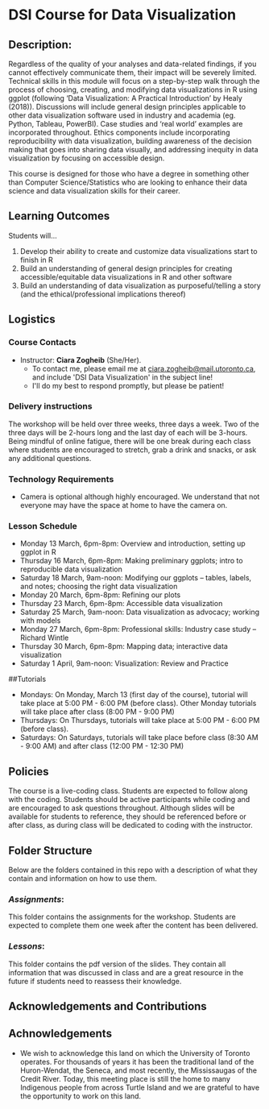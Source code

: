 # DSI Course for Data Visualization

## Description:
Regardless of the quality of your analyses and data-related findings, if you cannot effectively communicate them, their impact will be severely limited. Technical skills in this module will focus on a step-by-step walk through the process of choosing, creating, and modifying data visualizations in R using ggplot (following ‘Data Visualization: A Practical Introduction’ by Healy (2018)). Discussions will include general design principles applicable to other data visualization software used in industry and academia (eg. Python, Tableau, PowerBI). Case studies and ‘real world’ examples are incorporated throughout. Ethics components include incorporating reproducibility with data visualization, building awareness of the decision making that goes into sharing data visually, and addressing inequity in data visualization by focusing on accessible design.

This course is designed for those who have a degree in something other than Computer Science/Statistics who are looking to enhance their data science and data visualization skills for their career.

## Learning Outcomes
Students will...
1. Develop their ability to create and customize data visualizations start to finish in R
2. Build an understanding of general design principles for creating accessible/equitable data visualizations in R and other software
3. Build an understanding of data visualization as purposeful/telling a story (and the ethical/professional implications thereof)


## Logistics

### Course Contacts
* Instructor: **Ciara Zogheib** (She/Her).
  * To contact me, please email me at ciara.zogheib@mail.utoronto.ca, and include 'DSI Data Visualization' in the subject line!
  * I'll do my best to respond promptly, but please be patient!

### Delivery instructions
The workshop will be held over three weeks, three days a week. Two of the three days will be 2-hours long and the last day of each will be 3-hours. Being mindful of online fatigue, there will be one break during each class where students are encouraged to stretch, grab a drink and snacks, or ask any additional questions.

### Technology Requirements
* Camera is optional although highly encouraged. We understand that not everyone may have the space at home to have the camera on.

### Lesson Schedule
* Monday 13 March, 6pm-8pm: Overview and introduction, setting up ggplot in R
* Thursday 16 March, 6pm-8pm: Making preliminary ggplots; intro to reproducible data visualization
* Saturday 18 March, 9am-noon: Modifying our ggplots – tables, labels, and notes; choosing the right data visualization
* Monday 20 March, 6pm-8pm: Refining our plots
* Thursday 23 March, 6pm-8pm: Accessible data visualization
* Saturday 25 March, 9am-noon: Data visualization as advocacy; working with models
* Monday 27 March, 6pm-8pm: Professional skills: Industry case study – Richard Wintle
* Thursday 30 March, 6pm-8pm: Mapping data; interactive data visualization
* Saturday 1 April, 9am-noon: Visualization: Review and Practice

##Tutorials
* Mondays: On Monday, March 13 (first day of the course), tutorial will take place at 5:00 PM - 6:00 PM (before class). Other Monday tutorials will take place after class (8:00 PM - 9:00 PM)
* Thursdays: On Thursdays, tutorials will take place at 5:00 PM - 6:00 PM (before class).
* Saturdays: On Saturdays, tutorials will take place before class (8:30 AM - 9:00 AM) and after class (12:00 PM - 12:30 PM)

## Policies
The course is a live-coding class. Students are expected to follow along with the coding. Students should be active participants while coding and are encouraged to ask questions throughout. Although slides will be available for students to reference, they should be referenced before or after class, as during class will be dedicated to coding with the instructor.

## Folder Structure
Below are the folders contained in this repo with a description of what they contain and information on how to use them.

### *Assignments*:
This folder contains the assignments for the workshop. Students are expected to complete them one week after the content has been delivered.

### *Lessons*:
This folder contains the pdf version of the slides. They contain all information that was discussed in class and are a great resource in the future if students need to reassess their knowledge.

## Acknowledgements and Contributions
## Achnowledgements
* We wish to acknowledge this land on which the University of Toronto operates. For thousands of years it has been the traditional land of the Huron-Wendat, the Seneca, and most recently, the Mississaugas of the Credit River. Today, this meeting place is still the home to many Indigenous people from across Turtle Island and we are grateful to have the opportunity to work on this land.
